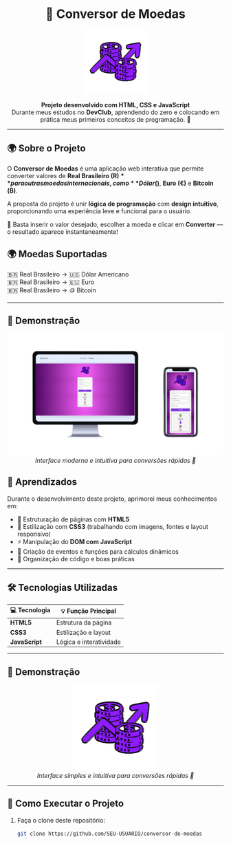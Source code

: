 <h1 align="center">💱 Conversor de Moedas</h1>

<p align="center">
  <img src="./assets/money-gif.gif" width="150px" alt="Gif de dinheiro girando">
</p>

<p align="center">
  <strong>Projeto desenvolvido com HTML, CSS e JavaScript</strong><br>
  Durante meus estudos no <strong>DevClub</strong>, aprendendo do zero e colocando em prática meus primeiros conceitos de programação. 🚀
</p>

---

## 🌍 Sobre o Projeto

O **Conversor de Moedas** é uma aplicação web interativa que permite converter valores de **Real Brasileiro (R$)** para outras moedas internacionais, como **Dólar ($)**, **Euro (€)** e **Bitcoin (₿)**.

A proposta do projeto é unir **lógica de programação** com **design intuitivo**, proporcionando uma experiência leve e funcional para o usuário.  

💬 Basta inserir o valor desejado, escolher a moeda e clicar em **Converter** — o resultado aparece instantaneamente!

## 🌍 Moedas Suportadas

🇧🇷 Real Brasileiro → 🇺🇸 Dólar Americano  
🇧🇷 Real Brasileiro → 🇪🇺 Euro  
🇧🇷 Real Brasileiro → 🪙 Bitcoin

<p align="center">
 
</p>

---
## 📸 Demonstração

<p align="center">
  <img src="./assets/conversor1.png" width="600px" alt="Visual do Conversor de Moedas"><br>
  <em>Interface moderna e intuitiva para conversões rápidas 💸</em>
</p>






## 🧠 Aprendizados

Durante o desenvolvimento deste projeto, aprimorei meus conhecimentos em:

- 🔹 Estruturação de páginas com **HTML5**
- 🎨 Estilização com **CSS3** (trabalhando com imagens, fontes e layout responsivo)
- ⚡ Manipulação do **DOM com JavaScript**
- 🧩 Criação de eventos e funções para cálculos dinâmicos
- 🚀 Organização de código e boas práticas

---

## 🛠️ Tecnologias Utilizadas

<div align="center">

| 💻 Tecnologia | 💡 Função Principal |
|---------------|---------------------|
| **HTML5** | Estrutura da página |
| **CSS3** | Estilização e layout |
| **JavaScript** | Lógica e interatividade |

</div>

---

## 📸 Demonstração

<p align="center">
  <img src="./assets/money-gif.gif" width="200px" alt="Animação de moedas girando"><br>
  <em>Interface simples e intuitiva para conversões rápidas 💸</em>
</p>

---

## 🚀 Como Executar o Projeto

1. Faça o clone deste repositório:
   ```bash
   git clone https://github.com/SEU-USUARIO/conversor-de-moedas

